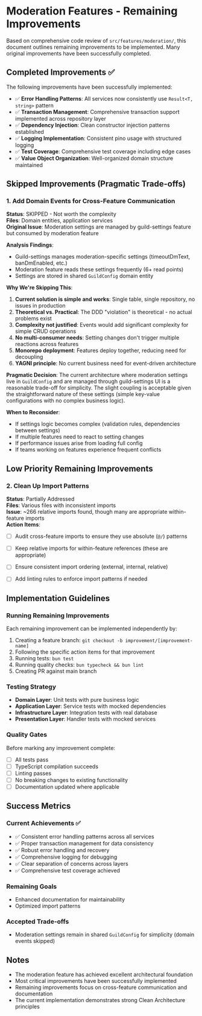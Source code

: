 # Moderation Features - Remaining Improvements

Based on comprehensive code review of `src/features/moderation/`, this document outlines remaining improvements to be implemented. Many original improvements have been successfully completed.

## Completed Improvements ✅

The following improvements have been successfully implemented:
- ✅ **Error Handling Patterns**: All services now consistently use `Result<T, string>` pattern
- ✅ **Transaction Management**: Comprehensive transaction support implemented across repository layer
- ✅ **Dependency Injection**: Clean constructor injection patterns established
- ✅ **Logging Implementation**: Consistent pino usage with structured logging
- ✅ **Test Coverage**: Comprehensive test coverage including edge cases
- ✅ **Value Object Organization**: Well-organized domain structure maintained

## Skipped Improvements (Pragmatic Trade-offs)

### 1. Add Domain Events for Cross-Feature Communication
**Status**: SKIPPED - Not worth the complexity  
**Files**: Domain entities, application services  
**Original Issue**: Moderation settings are managed by guild-settings feature but consumed by moderation feature  

**Analysis Findings**:
- Guild-settings manages moderation-specific settings (timeoutDmText, banDmEnabled, etc.)
- Moderation feature reads these settings frequently (6+ read points)
- Settings are stored in shared `GuildConfig` domain entity

**Why We're Skipping This**:
1. **Current solution is simple and works**: Single table, single repository, no issues in production
2. **Theoretical vs. Practical**: The DDD "violation" is theoretical - no actual problems exist
3. **Complexity not justified**: Events would add significant complexity for simple CRUD operations
4. **No multi-consumer needs**: Setting changes don't trigger multiple reactions across features
5. **Monorepo deployment**: Features deploy together, reducing need for decoupling
6. **YAGNI principle**: No current business need for event-driven architecture

**Pragmatic Decision**:
The current architecture where moderation settings live in `GuildConfig` and are managed through guild-settings UI is a reasonable trade-off for simplicity. The slight coupling is acceptable given the straightforward nature of these settings (simple key-value configurations with no complex business logic).

**When to Reconsider**:
- If settings logic becomes complex (validation rules, dependencies between settings)
- If multiple features need to react to setting changes
- If performance issues arise from loading full config
- If teams working on features experience frequent conflicts

## Low Priority Remaining Improvements

### 2. Clean Up Import Patterns
**Status**: Partially Addressed  
**Files**: Various files with inconsistent imports  
**Issue**: ~266 relative imports found, though many are appropriate within-feature imports  
**Action Items**:
- [ ] Audit cross-feature imports to ensure they use absolute (`@/`) patterns
- [ ] Keep relative imports for within-feature references (these are appropriate)
- [ ] Ensure consistent import ordering (external, internal, relative)
- [ ] Add linting rules to enforce import patterns if needed


## Implementation Guidelines

### Running Remaining Improvements
Each remaining improvement can be implemented independently by:
1. Creating a feature branch: `git checkout -b improvement/[improvement-name]`
2. Following the specific action items for that improvement
3. Running tests: `bun test`
4. Running quality checks: `bun typecheck && bun lint`
5. Creating PR against main branch

### Testing Strategy
- **Domain Layer**: Unit tests with pure business logic
- **Application Layer**: Service tests with mocked dependencies
- **Infrastructure Layer**: Integration tests with real database
- **Presentation Layer**: Handler tests with mocked services

### Quality Gates
Before marking any improvement complete:
- [ ] All tests pass
- [ ] TypeScript compilation succeeds
- [ ] Linting passes
- [ ] No breaking changes to existing functionality
- [ ] Documentation updated where applicable

## Success Metrics

### Current Achievements ✅
- ✅ Consistent error handling patterns across all services
- ✅ Proper transaction management for data consistency
- ✅ Robust error handling and recovery
- ✅ Comprehensive logging for debugging
- ✅ Clear separation of concerns across layers
- ✅ Comprehensive test coverage achieved

### Remaining Goals
- Enhanced documentation for maintainability
- Optimized import patterns

### Accepted Trade-offs
- Moderation settings remain in shared `GuildConfig` for simplicity (domain events skipped)

## Notes

- The moderation feature has achieved excellent architectural foundation
- Most critical improvements have been successfully implemented
- Remaining improvements focus on cross-feature communication and documentation
- The current implementation demonstrates strong Clean Architecture principles